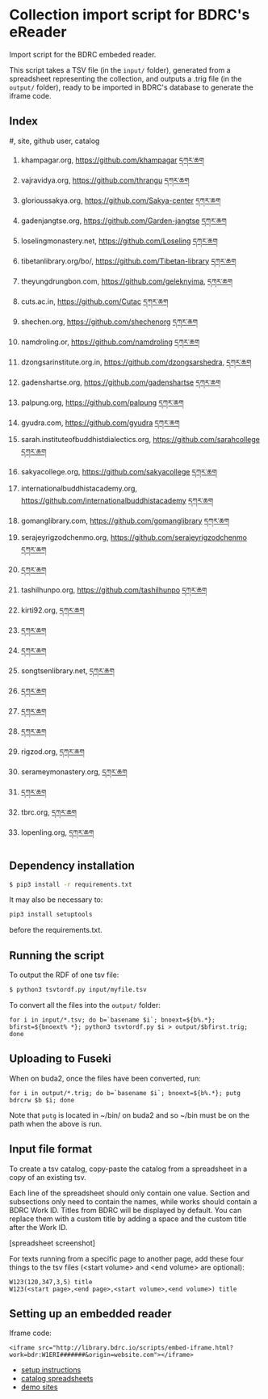 # Collection import script for BDRC's eReader

Import script for the BDRC embeded reader.

This script takes a TSV file (in the `input/` folder), generated from a spreadsheet representing the collection, and outputs a .trig file (in the `output/` folder), ready to be imported in BDRC's database to generate the iframe code.

## Index

#, site, github user, catalog
1. khampagar.org, https://github.com/khampagar [དཀར་ཆག](https://prose.io/#buda-base/embedded-reader-import/edit/master/input/W1ERI0001.csv)
2. vajravidya.org, https://github.com/thrangu [དཀར་ཆག](https://prose.io/#buda-base/embedded-reader-import/edit/master/input/W1ERI0002.csv)
3. glorioussakya.org, https://github.com/Sakya-center [དཀར་ཆག](https://prose.io/#buda-base/embedded-reader-import/blob/master/input/W1ERI0003.csv)
4. gadenjangtse.org, https://github.com/Garden-jangtse [དཀར་ཆག](https://prose.io/#buda-base/embedded-reader-import/edit/master/input/W1ERI0004.csv)
5. loselingmonastery.net, https://github.com/Loseling [དཀར་ཆག](https://prose.io/#buda-base/embedded-reader-import/edit/master/input/W1ERI0005.csv)
6. tibetanlibrary.org/bo/, https://github.com/Tibetan-library [དཀར་ཆག](https://prose.io/#buda-base/embedded-reader-import/edit/master/input/W1ERI0006.csv)
7. theyungdrungbon.com, https://github.com/geleknyima, [དཀར་ཆག](https://prose.io/#buda-base/embedded-reader-import/edit/master/input/W1ERI0007.csv)
8. cuts.ac.in, https://github.com/Cutac [དཀར་ཆག](https://prose.io/#buda-base/embedded-reader-import/edit/master/input/W1ERI0008.csv)
9. shechen.org, https://github.com/shechenorg [དཀར་ཆག](https://prose.io/#buda-base/embedded-reader-import/edit/master/input/W1ERI0009.csv)
10. namdroling.or, https://github.com/namdroling [དཀར་ཆག](https://prose.io/#buda-base/embedded-reader-import/edit/master/input/W1ERI0010.csv)
11. dzongsarinstitute.org.in, https://github.com/dzongsarshedra, [དཀར་ཆག](https://prose.io/#buda-base/embedded-reader-import/edit/master/input/W1ERI0008.tsv)
12. gadenshartse.org, https://github.com/gadenshartse [དཀར་ཆག](https://prose.io/#buda-base/embedded-reader-import/edit/master/input/W1ERI0012.csv)
13. palpung.org, https://github.com/palpung [དཀར་ཆག](https://prose.io/#buda-base/embedded-reader-import/edit/master/input/W1ERI0013.csv)
14. gyudra.com, https://github.com/gyudra [དཀར་ཆག](https://prose.io/#buda-base/embedded-reader-import/edit/master/input/W1ERI0014.csv)
15. sarah.instituteofbuddhistdialectics.org, https://github.com/sarahcollege [དཀར་ཆག](https://prose.io/#buda-base/embedded-reader-import/edit/master/input/W1ERI0015.csv)
16. sakyacollege.org, https://github.com/sakyacollege [དཀར་ཆག](https://prose.io/#buda-base/embedded-reader-import/edit/master/input/W1ERI0016.csv)
17. internationalbuddhistacademy.org, https://github.com/internationalbuddhistacademy [དཀར་ཆག](https://prose.io/#buda-base/embedded-reader-import/edit/master/input/W1ERI0017.csv)
18. gomanglibrary.com, https://github.com/gomanglibrary [དཀར་ཆག](https://prose.io/#buda-base/embedded-reader-import/edit/master/input/W1ERI0018.csv)
19. serajeyrigzodchenmo.org, https://github.com/serajeyrigzodchenmo [དཀར་ཆག](https://prose.io/#buda-base/embedded-reader-import/edit/master/input/W1ERI0019.csv)
20. [དཀར་ཆག](https://prose.io/#buda-base/embedded-reader-import/edit/master/input/W1ERI0020.csv)
21. tashilhunpo.org, https://github.com/tashilhunpo [དཀར་ཆག](https://prose.io/#buda-base/embedded-reader-import/edit/master/input/W1ERI0021.csv)
22.  kirti92.org, [དཀར་ཆག](https://prose.io/#buda-base/embedded-reader-import/edit/master/input/W1ERI0022.csv)
23. [དཀར་ཆག](https://github.com/buda-base/embedded-reader-import/blob/master/input/W1ERI0023.csv)
24. [དཀར་ཆག](https://github.com/buda-base/embedded-reader-import/blob/master/input/W1ERI0024.csv)
25. songtsenlibrary.net, [དཀར་ཆག](https://github.com/buda-base/embedded-reader-import/blob/master/input/W1ERI0025.csv)
26. [དཀར་ཆག](https://github.com/buda-base/embedded-reader-import/blob/master/input/W1ERI0026.csv)
27. [དཀར་ཆག](https://github.com/buda-base/embedded-reader-import/blob/master/input/W1ERI0027.csv)
28. [དཀར་ཆག](https://github.com/buda-base/embedded-reader-import/blob/master/input/W1ERI0028.csv)
29. rigzod.org, [དཀར་ཆག](https://github.com/buda-base/embedded-reader-import/blob/master/input/W1ERI0029.csv) 
30. serameymonastery.org, [དཀར་ཆག](https://github.com/buda-base/embedded-reader-import/blob/master/input/W1ERI0030.csv)
31. [དཀར་ཆག](https://github.com/buda-base/embedded-reader-import/blob/master/input/W1ERI0031.csv)
32. tbrc.org, [དཀར་ཆག](https://github.com/buda-base/embedded-reader-import/blob/master/input/W1ERI0032.csv)
33. lopenling.org, [དཀར་ཆག](https://github.com/buda-base/embedded-reader-import/blob/master/input/W1ERI0033.csv)


## Dependency installation

```sh
$ pip3 install -r requirements.txt
```

It may also be necessary to:

```sh
pip3 install setuptools
```

before the requirements.txt.

## Running the script

To output the RDF of one tsv file:

```sh
$ python3 tsvtordf.py input/myfile.tsv
```

To convert all the files into the `output/` folder:

```
for i in input/*.tsv; do b=`basename $i`; bnoext=${b%.*}; bfirst=${bnoext% *}; python3 tsvtordf.py $i > output/$bfirst.trig; done
```

## Uploading to Fuseki

When on buda2, once the files have been converted, run:

```
for i in output/*.trig; do b=`basename $i`; bnoext=${b%.*}; putg bdrcrw $b $i; done
```

Note that `putg` is located in ~/bin/ on buda2 and so ~/bin must be on the path when the above is run.

## Input file format

To create a tsv catalog, copy-paste the catalog from a spreadsheet in a copy of an existing tsv.

Each line of the spreadsheet should only contain one value. Section and subsections only need to contain the names, while works should contain a BDRC Work ID. Titles from BDRC will be displayed by default. You can replace them with a custom title by adding a space and the custom title after the Work ID. 

[spreadsheet screenshot]

For texts running from a specific page to another page, add these four things to the tsv files (\<start volume\> and \<end volume\> are optional):
  
```
W123(120,347,3,5) title
W123(<start page>,<end page>,<start volume>,<end volume>) title
```
## Setting up an embedded reader

Iframe code:
```
<iframe src="http://library.bdrc.io/scripts/embed-iframe.html?work=bdr:W1ERI#######&origin=website.com"></iframe>
```

- [setup instructions](https://github.com/buda-base/public-digital-library/blob/master/BDRC_Embedded_Reader.md)
- [catalog spreadsheets](https://drive.google.com/drive/folders/1sW4fFSYPswMg9pfP7zpVdy-VlGu1MLIY?usp=sharing)
- [demo sites](https://github.com/bdrc-reader)
